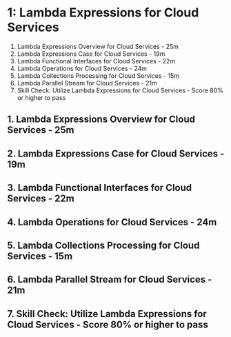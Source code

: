 # 1: Lambda Expressions for Cloud Services

1. Lambda Expressions Overview for Cloud Services - 25m
2. Lambda Expressions Case for Cloud Services - 19m
3. Lambda Functional Interfaces for Cloud Services - 22m
4. Lambda Operations for Cloud Services - 24m
5. Lambda Collections Processing for Cloud Services - 15m
6. Lambda Parallel Stream for Cloud Services - 21m
7. Skill Check: Utilize Lambda Expressions for Cloud Services - Score 80% or higher to pass

## 1. Lambda Expressions Overview for Cloud Services - 25m
## 2. Lambda Expressions Case for Cloud Services - 19m
## 3. Lambda Functional Interfaces for Cloud Services - 22m
## 4. Lambda Operations for Cloud Services - 24m
## 5. Lambda Collections Processing for Cloud Services - 15m
## 6. Lambda Parallel Stream for Cloud Services - 21m
## 7. Skill Check: Utilize Lambda Expressions for Cloud Services - Score 80% or higher to pass
